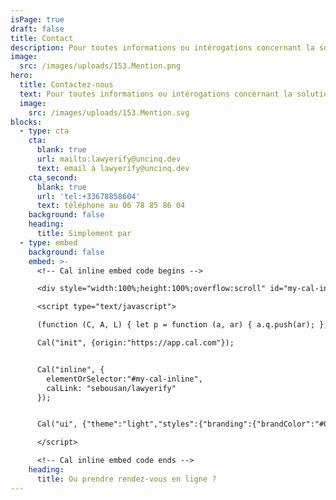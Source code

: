 ```yaml
---
isPage: true
draft: false
title: Contact
description: Pour toutes informations ou intérogations concernant la solution.
image:
  src: /images/uploads/153.Mention.png
hero:
  title: Contactez-nous
  text: Pour toutes informations ou intérogations concernant la solution.
  image:
    src: /images/uploads/153.Mention.svg
blocks:
  - type: cta
    cta:
      blank: true
      url: mailto:lawyerify@uncinq.dev
      text: email à lawyerify@uncinq.dev
    cta_second:
      blank: true
      url: 'tel:+33678858604'
      text: téléphone au 06 78 85 86 04
    background: false
    heading:
      title: Simplement par
  - type: embed
    background: false
    embed: >-
      <!-- Cal inline embed code begins -->

      <div style="width:100%;height:100%;overflow:scroll" id="my-cal-inline"></div>

      <script type="text/javascript">

      (function (C, A, L) { let p = function (a, ar) { a.q.push(ar); }; let d = C.document; C.Cal = C.Cal || function () { let cal = C.Cal; let ar = arguments; if (!cal.loaded) { cal.ns = {}; cal.q = cal.q || []; d.head.appendChild(d.createElement("script")).src = A; cal.loaded = true; } if (ar[0] === L) { const api = function () { p(api, arguments); }; const namespace = ar[1]; api.q = api.q || []; typeof namespace === "string" ? (cal.ns[namespace] = api) && p(api, ar) : p(cal, ar); return; } p(cal, ar); }; })(window, "https://app.cal.com/embed/embed.js", "init");

      Cal("init", {origin:"https://app.cal.com"});


      Cal("inline", {
        elementOrSelector:"#my-cal-inline",
        calLink: "sebousan/lawyerify"
      });


      Cal("ui", {"theme":"light","styles":{"branding":{"brandColor":"#060c84"}}});

      </script>

      <!-- Cal inline embed code ends -->
    heading:
      title: Ou prendre rendez-vous en ligne ?
---
```

